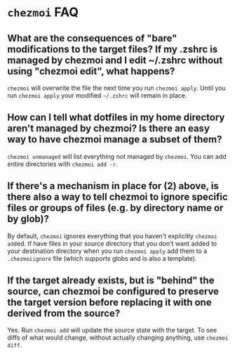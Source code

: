 # `chezmoi` FAQ

## What are the consequences of "bare" modifications to the target files?  If my .zshrc is managed by chezmoi and I edit ~/.zshrc without using "chezmoi edit", what happens?

`chezmoi` will overwrite the file the next time you run `chezmoi apply`. Until you run `chezmoi apply` your modified `~/.zshrc` will remain in place.

## How can I tell what dotfiles in my home directory aren't managed by chezmoi? Is there an easy way to have  chezmoi manage a subset of them?

`chezmoi unmanaged` will list everything not managed by `chezmoi`. You can add entire directories with `chezmoi add -r`.

## If there's a mechanism in place for (2) above, is there also a way to tell chezmoi to ignore specific files or groups of files (e.g. by directory name or by glob)?

By default, `chezmoi` ignores everything that you haven't explicitly `chezmoi add`ed. If have files in your source directory that you don't want added to your destination directory when you run `chezmoi apply` add them to a `.chezmoiignore` file (which supports globs and is also a template).

## If the target already exists, but is "behind" the source, can chezmoi be configured to preserve the target version before replacing it with one derived from the source?

Yes. Run `chezmoi add` will update the source state with the target. To see diffs of what would change, without actually changing anything, use `chezmoi diff`.